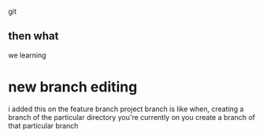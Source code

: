 git

## then what

we learning

# new branch editing
i added this on the feature branch project
branch is like when, creating a branch of the particular directory you're currently on
you create a branch of that particular branch